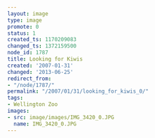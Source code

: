 ```yaml
---
layout: image
type: image
promote: 0
status: 1
created_ts: 1170209083
changed_ts: 1372159500
node_id: 1787
title: Looking for Kiwis
created: '2007-01-31'
changed: '2013-06-25'
redirect_from:
- "/node/1787/"
permalink: "/2007/01/31/looking_for_kiwis_0/"
tags:
- Wellington Zoo
images:
- src: image/images/IMG_3420_0.JPG
  name: IMG_3420_0.JPG
---
```



